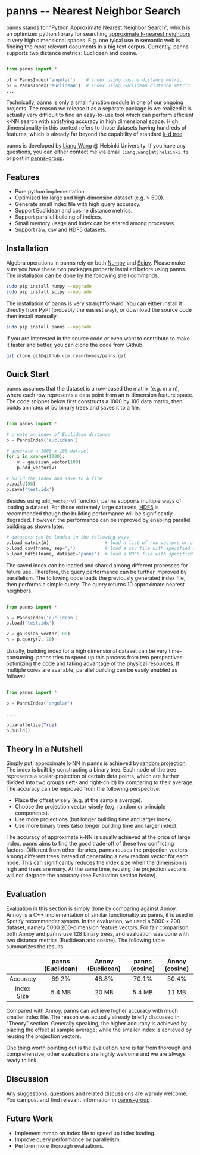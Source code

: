 panns -- Nearest Neighbor Search
====

panns stands for "Python Approximate Nearest Neighbor Search", which is an optimized python library for searching [approximate k-nearest neighbors](http://en.wikipedia.org/wiki/Nearest_neighbor_search#Approximate_nearest_neighbor) in very high dimensional spaces. E.g. one tyical use in semantic web is finding the most relevant documents in a big text corpus. Currently, panns supports two distance metrics: Euclidean and cosine.

```python

from panns import *

p1 = PannsIndex('angular')    # index using cosine distance metric
p2 = PannsIndex('euclidean')  # index using Euclidean distance metric
...
```

Technically, panns is only a small function module in one of our ongoing projects. The reason we release it as a separate package is we realized it is actually very difficult to find an easy-to-use tool which can perform efficient k-NN search with satisfying accuracy in high dimensional space. High dimensionality in this context refers to those datasets having hundreds of features, which is already far beyond the capability of standard [k-d tree](http://en.wikipedia.org/wiki/K-d_tree).

panns is developed by [Liang Wang](http://cs.helsinki.fi/liang.wang) @ Helsinki University. If you have any questions, you can either contact me via email `liang.wang[at]helsinki.fi` or post in [panns-group](https://groups.google.com/forum/#!forum/panns).


## Features

* Pure python implementation.
* Optimized for large and high-dimension dataset (e.g. > 500).
* Generate small index file with high query accuracy.
* Support Euclidean and cosine distance metrics.
* Support parallel building of indices.
* Small memory usage and index can be shared among processes.
* Support raw, csv and [HDF5](http://www.hdfgroup.org/HDF5/) datasets.



## Installation

Algebra operations in panns rely on both [Numpy](http://www.numpy.org/) and [Scipy](http://www.scipy.org/). Please make sure you have these two packages properly installed before using panns. The installation can be done by the following shell commands.

```bash
sudo pip install numpy --upgrade
sudo pip install scipy --upgrade
```


The installation of panns is very straightforward. You can either install it directly from PyPI (probably the easiest way), or download the source code then install manually.
```bash
sudo pip install panns --upgrade
```


If you are interested in the source code or even want to contribute to make it faster and better, you can clone the code from Github.
```bash
git clone git@github.com:ryanrhymes/panns.git
```



## Quick Start

panns assumes that the dataset is a row-based the matrix (e.g. m x n), where each row represents a data point from an n-dimension feature space. The code snippet below first constructs a 1000 by 100 data matrix, then builds an index of 50 binary trees and saves it to a file.

```python

from panns import *

# create an index of Euclidean distance
p = PannsIndex('euclidean')

# generate a 1000 x 100 dataset
for i in xrange(1000):
    v = gaussian_vector(100)
    p.add_vector(v)

# build the index and save to a file
p.build(50)
p.save('test.idx')
```

Besides using `add_vector(v)` function, panns supports multiple ways of loading a dataset. For those extremely large datasets, [HDF5](http://www.hdfgroup.org/HDF5/) is recommended though the building performance will be significantly degraded. However, the performance can be improved by enabling parallel building as shown later.

```python
# datasets can be loaded in the following ways
p.load_matrix(A)                     # load a list of row vectors or a numpy matrix
p.load_csv(fname, sep=',')           # load a csv file with specified separator
p.load_hdf5(fname, dataset='panns')  # load a HDF5 file with specified dataset
```

The saved index can be loaded and shared among different processes for future use. Therefore, the query performance can be further improved by parallelism. The following code loads the previously generated index file, then performs a simple query. The query returns 10 approximate nearest neighbors.

```python

from panns import *

p = PannsIndex('euclidean')
p.load('test.idx')

v = gaussian_vector(100)
n = p.query(v, 10)
```


Usually, building index for a high dimensional dataset can be very time-consuming. panns tries to speed up this process from two perspectives: optimizing the code and taking advantage of the physical resources. If multiple cores are available, parallel building can be easily enabled as follows:

```python

from panns import *

p = PannsIndex('angular')

....

p.parallelize(True)
p.build()

```



## Theory In a Nutshell

Simply put, approximate k-NN in panns is achieved by [random projection](http://en.wikipedia.org/wiki/Locality-sensitive_hashing#Random_projection). The index is built by constructing a binary tree. Each node of the tree represents a scalar-projection of certain data points, which are further divided into two groups (left- and right-child) by comparing to their average. The accuracy can be improved from the following perspective:

* Place the offset wisely (e.g. at the sample average).
* Choose the projection vector wisely (e.g. random or principle components).
* Use more projections (but longer building time and larger index).
* Use more binary trees (also longer building time and larger index).

The accuracy of approximate k-NN is usually achieved at the price of large index. panns aims to find the good trade-off of these two conflicting factors. Different from other libraries, panns reuses the projection vectors among different trees instead of generating a new random vector for each node. This can significantly reduces the index size when the dimension is high and trees are many. At the same time, reusing the projection vectors will not degrade the accuracy (see Evaluation section below).



## Evaluation

Evaluation in this section is simply done by comparing against Annoy. Annoy is a C++ implementation of similar functionality as panns, it is used in Spotify recommender system. In the evaluation, we used a 5000 x 200 dataset, namely 5000 200-dimension feature vectors. For fair comparison, both Annoy and panns use 128 binary trees, and evaluation was done with two distance metrics (Euclidean and cosine). The following table summarizes the results.

|            | panns (Euclidean) | Annoy (Euclidean) | panns (cosine) | Annoy (cosine) |
|:----------:|:-----------------:|:-----------------:|:--------------:|:--------------:|
|  Accuracy  |       69.2%       |       48.8%       |      70.1%     |      50.4%     |
| Index Size |       5.4 MB      |       20 MB       |     5.4 MB     |      11 MB     |


Compared with Annoy, panns can achieve higher accuracy with much smaller index file. The reason was actually already briefly discussed in "Theory" section. Generally speaking, the higher accuracy is achieved by placing the offset at sample average; while the smaller index is achieved by reusing the projection vectors.

One thing worth pointing out is the evaluation here is far from thorough and comprehensive, other evaluations are highly welcome and we are always ready to link.



## Discussion

Any suggestions, questions and related discussions are warmly welcome. You can post and find relevant information in [panns-group](https://groups.google.com/forum/#!forum/panns) .



## Future Work

* Implement mmap on index file to speed up index loading.
* Improve query performance by parallelism.
* Perform more thorough evaluations.